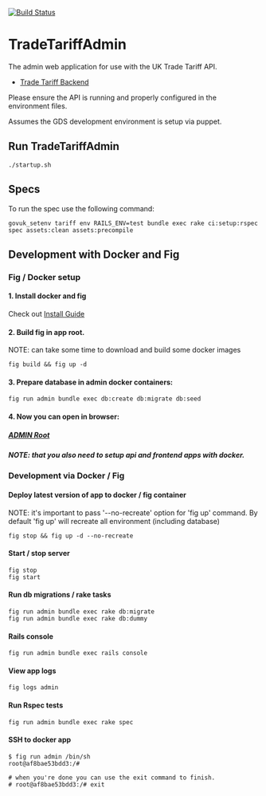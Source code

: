 [![Build Status](https://travis-ci.org/alphagov/trade-tariff-admin.png?branch=master)](https://travis-ci.org/alphagov/trade-tariff-admin)

# TradeTariffAdmin

The admin web application for use with the UK Trade Tariff API.

* [Trade Tariff Backend](https://github.com/alphagov/trade-tariff-backend)

Please ensure the API is running and properly configured in the
environment files.

Assumes the GDS development environment is setup via puppet.

## Run TradeTariffAdmin

    ./startup.sh

## Specs

To run the spec use the following command:

    govuk_setenv tariff env RAILS_ENV=test bundle exec rake ci:setup:rspec spec assets:clean assets:precompile

## Development with Docker and Fig

### Fig / Docker setup

#### 1. Install docker and fig
   Check out [Install Guide](http://www.fig.sh/install.html)

#### 2. Build fig in app root.
   NOTE: can take some time to download and build some docker images

   ```
   fig build && fig up -d
   ```

#### 3. Prepare database in admin docker containers:
   ```
   fig run admin bundle exec db:create db:migrate db:seed
   ```

#### 4. Now you can open in browser:
   ##### [ADMIN Root](http://tariff-admin.dev.gov.uk:3046)
   ##### NOTE: that you also need to setup api and frontend apps with docker.

### Development via Docker / Fig

#### Deploy latest version of app to docker / fig container

   NOTE: it's important to pass '--no-recreate' option for 'fig up' command.
         By default 'fig up' will recreate all environment (including database)

   ```
   fig stop && fig up -d --no-recreate
   ```

#### Start / stop server

   ```
   fig stop
   fig start
   ```

#### Run db migrations / rake tasks

   ```
   fig run admin bundle exec rake db:migrate
   fig run admin bundle exec rake db:dummy
   ```

#### Rails console

   ```
   fig run admin bundle exec rails console
   ```

#### View app logs

   ```
   fig logs admin
   ```

#### Run Rspec tests

   ```
   fig run admin bundle exec rake spec
   ```

#### SSH to docker app
 
   ```
   $ fig run admin /bin/sh
   root@af8bae53bdd3:/#

   # when you're done you can use the exit command to finish.
   # root@af8bae53bdd3:/# exit
   ```

